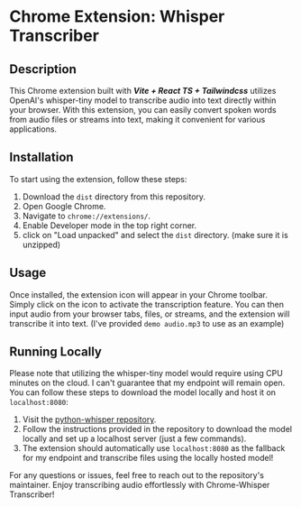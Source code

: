 # Chrome Extension: Whisper Transcriber

## Description
This Chrome extension built with ***Vite + React TS + Tailwindcss*** utilizes OpenAI's whisper-tiny model to transcribe audio into text directly within your browser. With this extension, you can easily convert spoken words from audio files or streams into text, making it convenient for various applications.

## Installation
To start using the extension, follow these steps:

1. Download the `dist` directory from this repository.
2. Open Google Chrome.
3. Navigate to `chrome://extensions/`.
4. Enable Developer mode in the top right corner.
5. click on "Load unpacked" and select the `dist` directory. (make sure it is unzipped)

## Usage
Once installed, the extension icon will appear in your Chrome toolbar. Simply click on the icon to activate the transcription feature. You can then input audio from your browser tabs, files, or streams, and the extension will transcribe it into text. (I've provided `demo audio.mp3` to use as an example)

## Running Locally
Please note that utilizing the whisper-tiny model would require using CPU minutes on the cloud. I can't guarantee that my endpoint will remain open. You can follow these steps to download the model locally and host it on `localhost:8080`:

1. Visit the [python-whisper repository](https://github.com/ayrwag/python-whisper).
2. Follow the instructions provided in the repository to download the model locally and set up a localhost server (just a few commands).
3. The extension should automatically use `localhost:8080` as the fallback for my endpoint and transcribe files using the locally hosted model!

For any questions or issues, feel free to reach out to the repository's maintainer. Enjoy transcribing audio effortlessly with Chrome-Whisper Transcriber!
